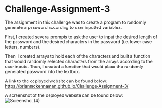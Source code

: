 # Challenge-Assignment-3

The assignment in this challenge was to create a program to randomly generate a password according to user inputted variables.

First, I created several prompts to ask the user to input the desired length of the password and the desired characters in the password (i.e. lower case letters, numbers).

Then, I created arrays to hold each of the characters and built a function that would randomly selected characters from the arrays according to the user inputs. Then, I created a function that would place the randomly generated password into the textbox.

A link to the deployed website can be found below:
https://brianmckennaman.github.io/Challenge-Assignment-3/

A screenshot of the deployed website can be found below:
![Screenshot (4)](https://user-images.githubusercontent.com/107509704/180834065-3486d880-aaae-4aca-b0a9-8a52cf3af0e1.png)

